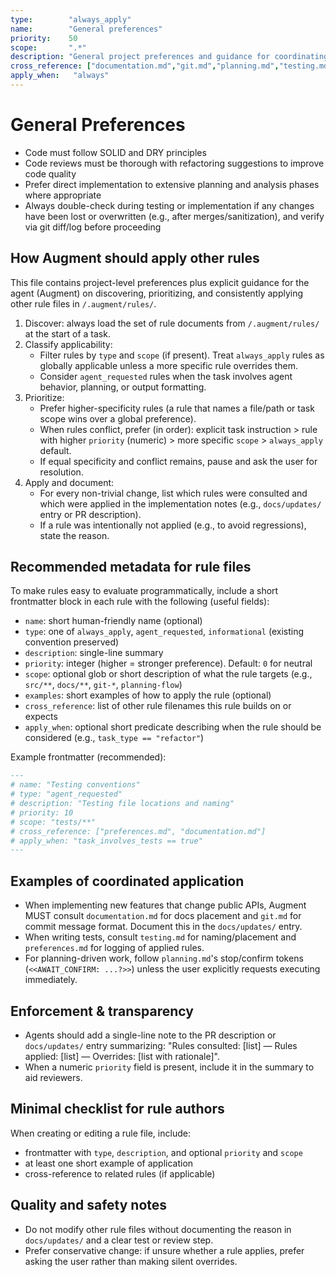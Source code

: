 ```yaml
---
type:        "always_apply"
name:        "General preferences"
priority:    50
scope:       ".*"
description: "General project preferences and guidance for coordinating and applying other rules"
cross_reference: ["documentation.md","git.md","planning.md","testing.md"]
apply_when:   "always"
---
```


# General Preferences

- Code must follow SOLID and DRY principles
- Code reviews must be thorough with refactoring suggestions to improve code quality
- Prefer direct implementation to extensive planning and analysis phases where appropriate
- Always double-check during testing or implementation if any changes have been lost or overwritten (e.g., after merges/sanitization), and verify via git diff/log before proceeding


## How Augment should apply other rules

This file contains project-level preferences plus explicit guidance for the agent (Augment) on discovering, prioritizing, and consistently applying other rule files in `/.augment/rules/`.

1. Discover: always load the set of rule documents from `/.augment/rules/` at the start of a task.
2. Classify applicability:
   - Filter rules by `type` and `scope` (if present). Treat `always_apply` rules as globally applicable unless a more specific rule overrides them.
   - Consider `agent_requested` rules when the task involves agent behavior, planning, or output formatting.
3. Prioritize:
   - Prefer higher-specificity rules (a rule that names a file/path or task scope wins over a global preference).
   - When rules conflict, prefer (in order): explicit task instruction > rule with higher `priority` (numeric) > more specific `scope` > `always_apply` default.
   - If equal specificity and conflict remains, pause and ask the user for resolution.
4. Apply and document:
   - For every non-trivial change, list which rules were consulted and which were applied in the implementation notes (e.g., `docs/updates/` entry or PR description).
   - If a rule was intentionally not applied (e.g., to avoid regressions), state the reason.


## Recommended metadata for rule files

To make rules easy to evaluate programmatically, include a short frontmatter block in each rule with the following (useful fields):

- `name`: short human-friendly name (optional)
- `type`: one of `always_apply`, `agent_requested`, `informational` (existing convention preserved)
- `description`: single-line summary
- `priority`: integer (higher = stronger preference). Default: `0` for neutral
- `scope`: optional glob or short description of what the rule targets (e.g., `src/**`, `docs/**`, `git-*`, `planning-flow`)
- `examples`: short examples of how to apply the rule (optional)
- `cross_reference`: list of other rule filenames this rule builds on or expects
- `apply_when`: optional short predicate describing when the rule should be considered (e.g., `task_type == "refactor"`)

Example frontmatter (recommended):

```markdown
---
# name: "Testing conventions"
# type: "agent_requested"
# description: "Testing file locations and naming"
# priority: 10
# scope: "tests/**"
# cross_reference: ["preferences.md", "documentation.md"]
# apply_when: "task_involves_tests == true"
---
```

## Examples of coordinated application

- When implementing new features that change public APIs, Augment MUST consult `documentation.md` for docs placement and `git.md` for commit message format. Document this in the `docs/updates/` entry.
- When writing tests, consult `testing.md` for naming/placement and `preferences.md` for logging of applied rules.
- For planning-driven work, follow `planning.md`'s stop/confirm tokens (`<<AWAIT_CONFIRM: ...?>>`) unless the user explicitly requests executing immediately.


## Enforcement & transparency

- Agents should add a single-line note to the PR description or `docs/updates/` entry summarizing: "Rules consulted: [list] — Rules applied: [list] — Overrides: [list with rationale]".
- When a numeric `priority` field is present, include it in the summary to aid reviewers.


## Minimal checklist for rule authors

When creating or editing a rule file, include:
- frontmatter with `type`, `description`, and optional `priority` and `scope`
- at least one short example of application
- cross-reference to related rules (if applicable)


## Quality and safety notes

- Do not modify other rule files without documenting the reason in `docs/updates/` and a clear test or review step.
- Prefer conservative change: if unsure whether a rule applies, prefer asking the user rather than making silent overrides.


<!-- end of file -->

